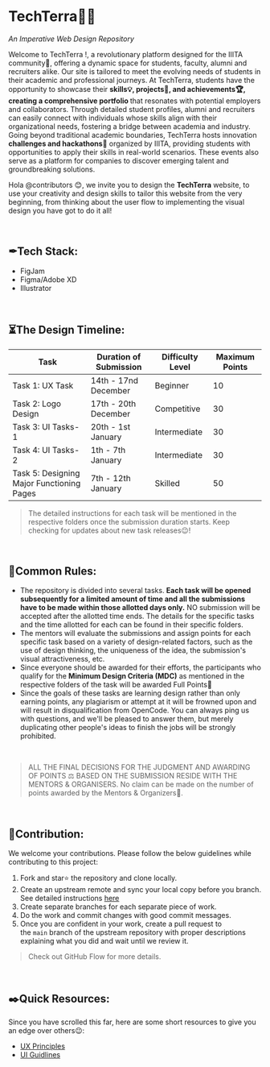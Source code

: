 # TechTerra🧑‍💻
<I>An Imperative Web Design Repository</I>

Welcome to TechTerra !, a revolutionary platform designed for the IIITA community🏫, offering a dynamic space for students, faculty, alumni and recruiters alike. Our site is tailored to meet the evolving needs of students in their academic and professional journeys. At TechTerra, students have the opportunity to showcase their <b>skills💡, projects📃, and achievements🏆, creating a comprehensive portfolio </b>that resonates with potential employers and collaborators. Through detailed student profiles, alumni and recruiters can easily connect with individuals whose skills align with their organizational needs, fostering a bridge between academia and industry. Going beyond traditional academic boundaries, TechTerra hosts innovation<b> challenges and hackathons🌟</b> organized by IIITA, providing students with opportunities to apply their skills in real-world scenarios. These events also serve as a platform for companies to discover emerging talent and groundbreaking solutions.

Hola @contributors 😊, we invite you to design the <b>TechTerra</b> website, to use your creativity and design skills to tailor this website from the very beginning, from thinking about the user flow to implementing the visual design you have got to do it all!

</br>

## ✒Tech Stack:

- FigJam
- Figma/Adobe XD
- Illustrator

</br>

## ⏳The Design Timeline:

| Task | Duration of Submission | Difficulty Level | Maximum Points |
| --- | --- | --- | --- |
| Task 1: UX Task | 14th - 17nd December | Beginner | 10 |
| Task 2: Logo Design | 17th - 20th December | Competitive | 30 |
| Task 3: UI Tasks-1 | 20th - 1st January | Intermediate | 30 |
| Task 4: UI Tasks-2 | 1th - 7th January | Intermediate | 30 |
| Task 5: Designing Major Functioning Pages | 7th - 12th January | Skilled | 50 |

> The detailed instructions for each task will be mentioned in the respective folders once the submission duration starts. Keep checking for updates about new task releases😉!
>
</br>

## 🧾Common Rules:

- The repository is divided into several tasks. **Each task will be opened subsequently for a limited amount of time and all the submissions have to be made within those allotted days only.** NO submission will be accepted after the allotted time ends. The details for the specific tasks and the time allotted for each can be found in their specific folders.
- The mentors will evaluate the submissions and assign points for each specific task based on a variety of design-related factors, such as the use of design thinking, the uniqueness of the idea, the submission's visual attractiveness, etc.
- Since everyone should be awarded for their efforts, the participants who qualify for the **Minimum Design Criteria (MDC)** as mentioned in the respective folders of the task will be awarded Full Points🎉
- Since the goals of these tasks are learning design rather than only earning points, any plagiarism or attempt at it will be frowned upon and will result in disqualification from OpenCode. You can always ping us with questions, and we'll be pleased to answer them, but merely duplicating other people's ideas to finish the jobs will be strongly prohibited.

</br>

> ALL THE FINAL DECISIONS FOR THE JUDGMENT AND AWARDING OF POINTS ⚖️ BASED ON THE SUBMISSION RESIDE WITH THE MENTORS & ORGANISERS. No claim can be made on the number of points awarded by the Mentors & Organizers🙂.
> 

</br>

## 📩**Contribution:**

We welcome your contributions. Please follow the below guidelines while contributing to this project:

1. Fork and star⭐ the repository and clone locally.
2. Create an upstream remote and sync your local copy before you branch. See detailed instructions [here](https://help.github.com/articles/syncing-a-fork)
3. Create separate branches for each separate piece of work.
4. Do the work and commit changes with good commit messages.
5. Once you are confident in your work, create a pull request to the `main` branch of the upstream repository with proper descriptions explaining what you did and wait until we review it.

> Check out GitHub Flow for more details.
</br>

## ✒️**Quick Resources:**

Since you have scrolled this far, here are some short resources to give you an edge over others😉:

- [UX Principles](https://lawsofux.com/)
- [UI Guidlines](https://www.youtube.com/playlist?list=PLDtHAiqIa4wa5MBbE_XDoqY51sAkQnkjt)

</br> 

